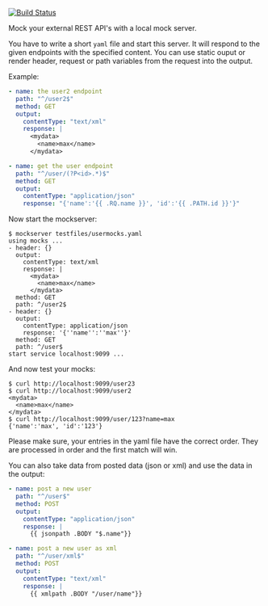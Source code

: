 [![Build Status](https://cloud.drone.io/api/badges/ulrichSchreiner/mockserver/status.svg)](https://cloud.drone.io/ulrichSchreiner/mockserver)

Mock your external REST API's with a local mock server.

You have to write a short `yaml` file and start this server. It will respond to the
given endpoints with the specified content. You can use static ouput or render header,
request or path variables from the request into the output.

Example:
~~~yaml
- name: the user2 endpoint
  path: "^/user2$"
  method: GET
  output:
    contentType: "text/xml"
    response: |
      <mydata>
        <name>max</name>
      </mydata>

- name: get the user endpoint
  path: "^/user/(?P<id>.*)$"
  method: GET
  output:
    contentType: "application/json"
    response: "{'name':'{{ .RQ.name }}', 'id':'{{ .PATH.id }}'}"
~~~

Now start the mockserver:
~~~shell
$ mockserver testfiles/usermocks.yaml
using mocks ...
- header: {}
  output:
    contentType: text/xml
    response: |
      <mydata>
        <name>max</name>
      </mydata>
  method: GET
  path: ^/user2$
- header: {}
  output:
    contentType: application/json
    response: '{''name'':''max''}'
  method: GET
  path: ^/user$
start service localhost:9099 ...
~~~

And now test your mocks:
~~~shell
$ curl http://localhost:9099/user23
$ curl http://localhost:9099/user2
<mydata>
  <name>max</name>
</mydata>
$ curl http://localhost:9099/user/123?name=max
{'name':'max', 'id':'123'}
~~~

Please make sure, your entries in the yaml file have the correct order. They are processed in order and
the first match will win.

You can also take data from posted data (json or xml) and use the data in the output:
~~~yaml
- name: post a new user
  path: "^/user$"
  method: POST
  output:
    contentType: "application/json"
    response: |
      {{ jsonpath .BODY "$.name"}}

- name: post a new user as xml
  path: "^/user/xml$"
  method: POST
  output:
    contentType: "text/xml"
    response: |
      {{ xmlpath .BODY "/user/name"}}
~~~
